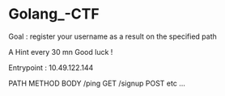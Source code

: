# Golang_-CTF

Goal : register your username as a result on the specified path

A Hint every 30 mn 
Good luck !

Entrypoint : 10.49.122.144

PATH  METHOD  BODY
/ping  GET 
/signup  POST
etc ...
